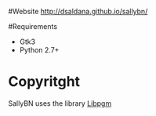 



#Website
http://dsaldana.github.io/sallybn/


#Requirements
* Gtk3
* Python 2.7+

# Copyritght
SallyBN uses the library [Libpgm](http://pythonhosted.org/libpgm/)

